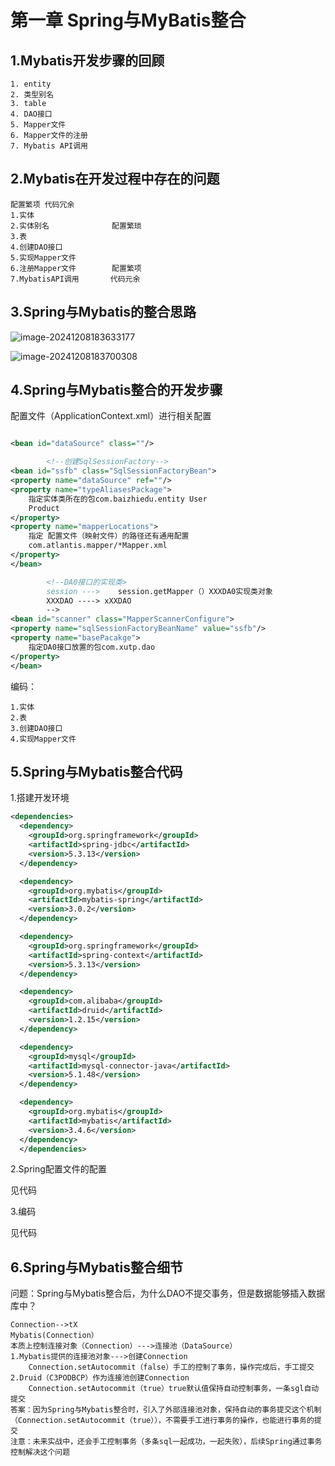 # 第一章 Spring与MyBatis整合

## 1.Mybatis开发步骤的回顾

```
1. entity
2. 类型别名
3. table
4. DAO接口
5. Mapper文件
6. Mapper文件的注册
7. Mybatis API调用
```

## 2.Mybatis在开发过程中存在的问题

```
配置繁项 代码冗余
1.实体
2.实体别名			    配置繁琐
3.表
4.创建DAO接口
5.实现Mapper文件
6.注册Mapper文件		配置繁项
7.MybatisAPI调用		 代码元余
```

## 3.Spring与Mybatis的整合思路

![image-20241208183633177](D:\github\atlantis258\spring\spring-mybatis\readme\1)

![image-20241208183700308](D:\github\atlantis258\spring\spring-mybatis\readme\2)

## 4.Spring与Mybatis整合的开发步骤

配置文件（ApplicationContext.xml）进行相关配置

```xml

<bean id="dataSource" class=""/>

        <!--创建SqlSessionFactory-->
<bean id="ssfb" class="SqlSessionFactoryBean">
<property name="dataSource" ref=""/>
<property name="typeAliasesPackage">
    指定实体类所在的包com.baizhiedu.entity User
    Product
</property>
<property name="mapperLocations">
    指定 配置文件（映射文件）的路径还有通用配置
    com.atlantis.mapper/*Mapper.xml
</property>
</bean>

        <!--DA0接口的实现类>
        session --->    session.getMapper（）XXXDA0实现类对象
        XXXDAO ----> xXXDAO
        -->
<bean id="scanner" class="MapperScannerConfigure">
<property name="sqlSessionFactoryBeanName" value="ssfb"/>
<property name="basePacakge">
    指定DA0接口放置的包com.xutp.dao
</property>
</bean>
```

编码：

```
1.实体
2.表
3.创建DAO接口
4.实现Mapper文件
```

## 5.Spring与Mybatis整合代码

1.搭建开发环境

```xml
<dependencies>
  <dependency>
    <groupId>org.springframework</groupId>
    <artifactId>spring-jdbc</artifactId>
    <version>5.3.13</version>
  </dependency>

  <dependency>
    <groupId>org.mybatis</groupId>
    <artifactId>mybatis-spring</artifactId>
    <version>3.0.2</version>
  </dependency>

  <dependency>
    <groupId>org.springframework</groupId>
    <artifactId>spring-context</artifactId>
    <version>5.3.13</version>
  </dependency>

  <dependency>
    <groupId>com.alibaba</groupId>
    <artifactId>druid</artifactId>
    <version>1.2.15</version>
  </dependency>

  <dependency>
    <groupId>mysql</groupId>
    <artifactId>mysql-connector-java</artifactId>
    <version>5.1.48</version>
  </dependency>

  <dependency>
    <groupId>org.mybatis</groupId>
    <artifactId>mybatis</artifactId>
    <version>3.4.6</version>
  </dependency>
  </dependencies>
```

2.Spring配置文件的配置

见代码

3.编码

见代码

## 6.Spring与Mybatis整合细节

问题：Spring与Mybatis整合后，为什么DAO不提交事务，但是数据能够插入数据库中？

```
Connection-->tX
Mybatis(Connection）
本质上控制连接对象（Connection）--->连接池（DataSource）
1.Mybatis提供的连接池对象--->创建Connection
	Connection.setAutocommit（false）手工的控制了事务，操作完成后，手工提交
2.Druid（C3PODBCP）作为连接池创建Connection
	Connection.setAutocommit（true）true默认值保持自动控制事务，一条sgl自动提交
答案：因为Spring与Mybatis整合时，引入了外部连接池对象，保持自动的事务提交这个机制（Connection.setAutocommit（true）），不需要手工进行事务的操作，也能进行事务的提交
注意：未来实战中，还会手工控制事务（多条sql一起成功，一起失败），后续Spring通过事务控制解决这个问题
```



